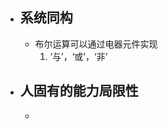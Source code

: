 - ## 系统同构
	- 布尔运算可以通过电器元件实现
		1. ‘与’，‘或’，‘非’
- ## 人固有的能力局限性 
	- 
<!--stackedit_data:
eyJoaXN0b3J5IjpbLTY3NjE3Njg5M119
-->